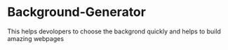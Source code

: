 # Background-Generator
This helps devolopers to choose the backgrond quickly and helps to build amazing webpages
